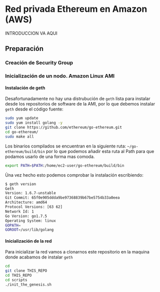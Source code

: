 # Red privada Ethereum en Amazon (AWS)

INTRODUCCION VA AQUI

## Preparación

### Creación de Security Group

### Inicialización de un nodo. Amazon Linux AMI
#### Instalación de geth
Desafortunadamente no hay una distrubución de ```geth``` lista para instalar desde los repositorios de software de la AMI, por lo que debemos instalar ```geth``` desde el código fuente:
```bash
sudo yum update
sudo yum install golang -y
git clone https://github.com/ethereum/go-ethereum.git
cd go-ethereum/
sudo make all
```
Los binarios compilados se encuentran en la siguiente ruta: ```~/go-ethereum/build/bin``` por lo que podemos añadir esta ruta al Path para que podamos usarlo de una forma mas comoda.
```bash
export PATH=$PATH:/home/ec2-user/go-ethereum/build/bin
```
Ùna vez hecho esto podemos comprobar la instalación escribiendo:
```bash
$ geth version
Geth
Version: 1.6.7-unstable
Git Commit: 65f0e905ddda9be97368839b67be5754b33a0eea
Architecture: amd64
Protocol Versions: [63 62]
Network Id: 1
Go Version: go1.7.5
Operating System: linux
GOPATH=
GOROOT=/usr/lib/golang
```

#### Inicialización de la red
Para inicializar la red vamos a clonarnos este repositorio en la maquina donde acabamos de instalar ```geth```
```bash
cd
git clone THIS_REPO
cd THIS_REPO
cd scripts
./init_the_genesis.sh
```
